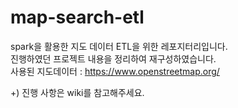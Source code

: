# map-search-etl
spark을 활용한 지도 데이터 ETL을 위한 레포지터리입니다.  
진행하였던 프로젝트 내용을 정리하여 재구성하였습니다.  
사용된 지도데이터 : https://www.openstreetmap.org/   

+) 진행 사항은 wiki를 참고해주세요.
